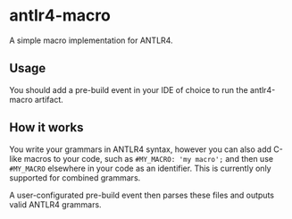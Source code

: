 antlr4-macro
============

A simple macro implementation for ANTLR4.

## Usage
You should add a pre-build event in your IDE of choice to run the antlr4-macro artifact.

## How it works
You write your grammars in ANTLR4 syntax, however you can also add
C-like macros to your code, such as `#MY_MACRO: 'my macro';` and then
use `#MY_MACRO` elsewhere in your code as an identifier. This is
currently only supported for combined grammars.

A user-configurated pre-build event then parses these files and
outputs valid ANTLR4 grammars.